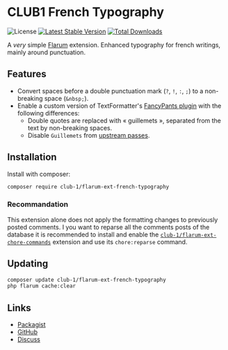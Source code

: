 # CLUB1 French Typography

![License](https://img.shields.io/badge/license-AGPL--3.0--or--later-blue.svg) [![Latest Stable Version](https://img.shields.io/packagist/v/club-1/flarum-ext-french-typography.svg)](https://packagist.org/packages/club-1/flarum-ext-french-typography) [![Total Downloads](https://img.shields.io/packagist/dt/club-1/flarum-ext-french-typography.svg)](https://packagist.org/packages/club-1/flarum-ext-french-typography)

A _very_ simple [Flarum](http://flarum.org) extension. Enhanced typography for french writings, mainly around punctuation.

## Features

- Convert spaces before a double punctuation mark (`?`, `!`, `:`, `;`) to a non-breaking space (`&nbsp;`).
- Enable a custom version of TextFormatter's [FancyPants plugin] with the following differences:
  - Double quotes are replaced with « guillemets », separated from the text by non-breaking spaces.
  - Disable `Guillemets` from [upstream passes](https://s9etextformatter.readthedocs.io/Plugins/FancyPants/Synopsis/#passes).

[FancyPants plugin]: https://s9etextformatter.readthedocs.io/Plugins/FancyPants/Synopsis/

## Installation

Install with composer:

```sh
composer require club-1/flarum-ext-french-typography
```

### Recommandation

This extension alone does not apply the formatting changes to previously posted comments. I you want to reparse all the comments posts of the database it is recommended to install and enable the [`club-1/flarum-ext-chore-commands`](https://github.com/club-1/flarum-ext-chore-commands) extension and use its `chore:reparse` command.

## Updating

```sh
composer update club-1/flarum-ext-french-typography
php flarum cache:clear
```

## Links

- [Packagist](https://packagist.org/packages/club-1/flarum-ext-french-typography)
- [GitHub](https://github.com/club-1/flarum-ext-french-typography)
- [Discuss](https://discuss.flarum.org/d/32449)
